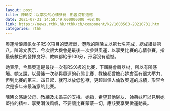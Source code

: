 ```yaml
---
layout: post
title: 陳晞文：以享受的心情參賽　形容沒有遺憾
date: 2021-07-31 14:58:49.000000000 +08:00
link: https://news.rthk.hk/rthk/ch/component/k2/1603563-20210731.htm
categories: rthk
---
```


奧運滑浪風帆女子RS:X項目的獎牌戰，港隊的陳晞文以第七名完成，總成績排第八。陳晞文表示，今次很大機會是最後一次參與奧運，以享受比賽的心情參賽，指最後數日的發揮良好、教練都給予100分，形容沒有遺憾。

她表示，今屆奧運是最後一次有RS:X板的比賽，下屆將會轉器材，所以有所感觸。她又說，以最後一次參與奧運的心態比賽，教練都曾擔心她會否有很大壓力，但到比賽的第三、四日起，就可以放低包袱，更超越個人倫敦奧運的成績，形容今次是多年來最滿意的比賽。

陳晞文感謝父母、教練及未婚夫的支持。她指，希望其他隊友、師弟妹可以見到她堅持的精神、享受滑浪風帆，不要讓比賽蒙蔽一切，應該要享受做運動員。
